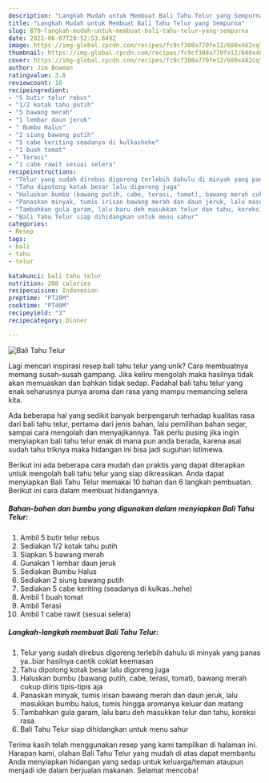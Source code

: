 ```yaml
---
description: "Langkah Mudah untuk Membuat Bali Tahu Telur yang Sempurna"
title: "Langkah Mudah untuk Membuat Bali Tahu Telur yang Sempurna"
slug: 870-langkah-mudah-untuk-membuat-bali-tahu-telur-yang-sempurna
date: 2021-06-07T20:52:53.649Z
image: https://img-global.cpcdn.com/recipes/fc9cf308a770fe12/680x482cq70/bali-tahu-telur-foto-resep-utama.jpg
thumbnail: https://img-global.cpcdn.com/recipes/fc9cf308a770fe12/680x482cq70/bali-tahu-telur-foto-resep-utama.jpg
cover: https://img-global.cpcdn.com/recipes/fc9cf308a770fe12/680x482cq70/bali-tahu-telur-foto-resep-utama.jpg
author: Jim Bowman
ratingvalue: 3.8
reviewcount: 10
recipeingredient:
- "5 butir telur rebus"
- "1/2 kotak tahu putih"
- "5 bawang merah"
- "1 lembar daun jeruk"
- " Bumbu Halus"
- "2 siung bawang putih"
- "5 cabe keriting seadanya di kulkashehe"
- "1 buah tomat"
- " Terasi"
- "1 cabe rawit sesuai selera"
recipeinstructions:
- "Telur yang sudah direbus digoreng terlebih dahulu di minyak yang panas ya..biar hasilnya cantik coklat keemasan"
- "Tahu dipotong kotak besar lalu digoreng juga"
- "Haluskan bumbu (bawang putih, cabe, terasi, tomat), bawang merah cukup diiris tipis-tipis aja"
- "Panaskan minyak, tumis irisan bawang merah dan daun jeruk, lalu masukkan bumbu halus, tumis hingga aromanya keluar dan matang"
- "Tambahkan gula garam, lalu baru deh masukkan telur dan tahu, koreksi rasa"
- "Bali Tahu Telur siap dihidangkan untuk menu sahur"
categories:
- Resep
tags:
- bali
- tahu
- telur

katakunci: bali tahu telur 
nutrition: 208 calories
recipecuisine: Indonesian
preptime: "PT28M"
cooktime: "PT40M"
recipeyield: "3"
recipecategory: Dinner

---
```



![Bali Tahu Telur](https://img-global.cpcdn.com/recipes/fc9cf308a770fe12/680x482cq70/bali-tahu-telur-foto-resep-utama.jpg)

Lagi mencari inspirasi resep bali tahu telur yang unik? Cara membuatnya memang susah-susah gampang. Jika keliru mengolah maka hasilnya tidak akan memuaskan dan bahkan tidak sedap. Padahal bali tahu telur yang enak seharusnya punya aroma dan rasa yang mampu memancing selera kita.

Ada beberapa hal yang sedikit banyak berpengaruh terhadap kualitas rasa dari bali tahu telur, pertama dari jenis bahan, lalu pemilihan bahan segar, sampai cara mengolah dan menyajikannya. Tak perlu pusing jika ingin menyiapkan bali tahu telur enak di mana pun anda berada, karena asal sudah tahu triknya maka hidangan ini bisa jadi suguhan istimewa.




Berikut ini ada beberapa cara mudah dan praktis yang dapat diterapkan untuk mengolah bali tahu telur yang siap dikreasikan. Anda dapat menyiapkan Bali Tahu Telur memakai 10 bahan dan 6 langkah pembuatan. Berikut ini cara dalam membuat hidangannya.

<!--inarticleads1-->

##### Bahan-bahan dan bumbu yang digunakan dalam menyiapkan Bali Tahu Telur:

1. Ambil 5 butir telur rebus
1. Sediakan 1/2 kotak tahu putih
1. Siapkan 5 bawang merah
1. Gunakan 1 lembar daun jeruk
1. Sediakan  Bumbu Halus
1. Sediakan 2 siung bawang putih
1. Sediakan 5 cabe keriting (seadanya di kulkas..hehe)
1. Ambil 1 buah tomat
1. Ambil  Terasi
1. Ambil 1 cabe rawit (sesuai selera)




<!--inarticleads2-->

##### Langkah-langkah membuat Bali Tahu Telur:

1. Telur yang sudah direbus digoreng terlebih dahulu di minyak yang panas ya..biar hasilnya cantik coklat keemasan
1. Tahu dipotong kotak besar lalu digoreng juga
1. Haluskan bumbu (bawang putih, cabe, terasi, tomat), bawang merah cukup diiris tipis-tipis aja
1. Panaskan minyak, tumis irisan bawang merah dan daun jeruk, lalu masukkan bumbu halus, tumis hingga aromanya keluar dan matang
1. Tambahkan gula garam, lalu baru deh masukkan telur dan tahu, koreksi rasa
1. Bali Tahu Telur siap dihidangkan untuk menu sahur




Terima kasih telah menggunakan resep yang kami tampilkan di halaman ini. Harapan kami, olahan Bali Tahu Telur yang mudah di atas dapat membantu Anda menyiapkan hidangan yang sedap untuk keluarga/teman ataupun menjadi ide dalam berjualan makanan. Selamat mencoba!
